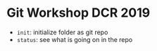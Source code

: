 # Git Workshop DCR 2019

- `init`: initialize folder as git repo
- `status`: see what is going on in the repo

